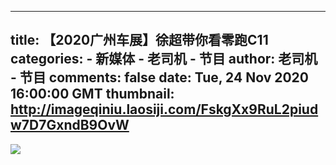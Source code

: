 
---
title: 【2020广州车展】徐超带你看零跑C11
categories: 
    - 新媒体
    - 老司机 - 节目
author: 老司机 - 节目
comments: false
date: Tue, 24 Nov 2020 16:00:00 GMT
thumbnail: http://imageqiniu.laosiji.com/FskgXx9RuL2piudw7D7GxndB9OvW
---

<div>   
<img src="http://imageqiniu.laosiji.com/FskgXx9RuL2piudw7D7GxndB9OvW" referrerpolicy="no-referrer">  
</div>
            